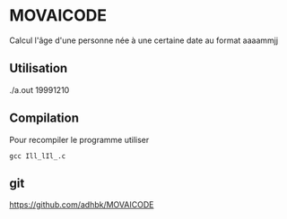 # MOVAICODE
Calcul l'âge d'une personne née à une certaine date au format aaaammjj

## Utilisation

./a.out 19991210

## Compilation

Pour recompiler le programme utiliser
```
gcc Ill_lIl_.c
```

## git

https://github.com/adhbk/MOVAICODE
